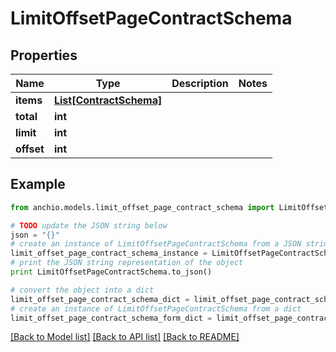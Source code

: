# LimitOffsetPageContractSchema


## Properties

Name | Type | Description | Notes
------------ | ------------- | ------------- | -------------
**items** | [**List[ContractSchema]**](ContractSchema.md) |  | 
**total** | **int** |  | 
**limit** | **int** |  | 
**offset** | **int** |  | 

## Example

```python
from anchio.models.limit_offset_page_contract_schema import LimitOffsetPageContractSchema

# TODO update the JSON string below
json = "{}"
# create an instance of LimitOffsetPageContractSchema from a JSON string
limit_offset_page_contract_schema_instance = LimitOffsetPageContractSchema.from_json(json)
# print the JSON string representation of the object
print LimitOffsetPageContractSchema.to_json()

# convert the object into a dict
limit_offset_page_contract_schema_dict = limit_offset_page_contract_schema_instance.to_dict()
# create an instance of LimitOffsetPageContractSchema from a dict
limit_offset_page_contract_schema_form_dict = limit_offset_page_contract_schema.from_dict(limit_offset_page_contract_schema_dict)
```
[[Back to Model list]](../README.md#documentation-for-models) [[Back to API list]](../README.md#documentation-for-api-endpoints) [[Back to README]](../README.md)


